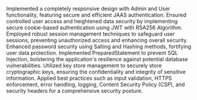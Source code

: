 Implemented a completely responsive design with Admin and User functionality, featuring secure and efficient JAAS authentication.
Ensured controlled user access and heightened data security by implementing secure cookie-based authentication using JWT with RSA256 Algorithm.
Employed robust session management techniques to safeguard user sessions, preventing unauthorized access and enhancing overall security.
Enhanced password security using Salting and Hashing methods, fortifying user data protection.
Implemented PreparedStatement to prevent SQL Injection, bolstering the application's resilience against potential database vulnerabilities.
Utilized key store management to securely store cryptographic keys, ensuring the confidentiality and integrity of sensitive information.
Applied best practices such as input validation, HTTPS enforcement, error handling, logging, Content Security Policy (CSP), and security headers for a comprehensive security posture.
